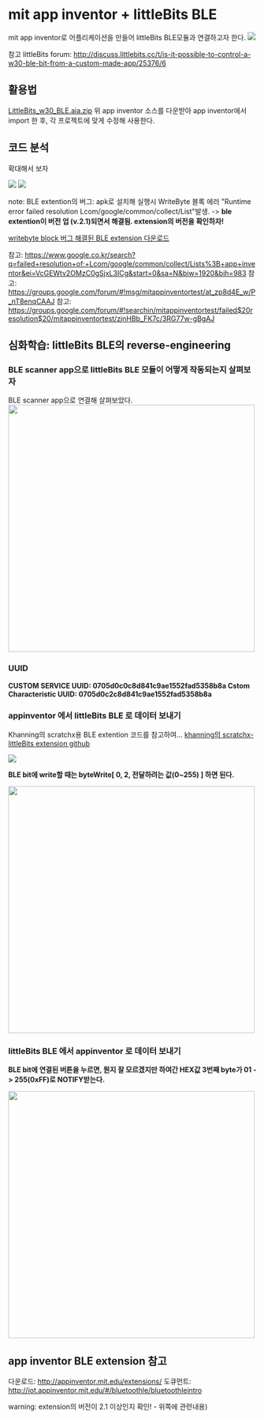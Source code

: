 # mit app inventor + littleBits BLE

mit app inventor로 어플리케이션을 만들어 littleBits BLE모듈과 연결하고자 한다.
![](https://cl.ly/pZeY/appInventor-littleBIts_BLE.gif)

참고 littleBits forum:
<http://discuss.littlebits.cc/t/is-it-possible-to-control-a-w30-ble-bit-from-a-custom-made-app/25376/6>

## 활용법
[LittleBits\_w30\_BLE.aia.zip](Circuitry/LittleBits/littleBits_w30_BLE.aia)
위 app inventor 소스를 다운받아 app inventor에서 import 한 후, 각 프로젝트에 맞게 수정해 사용한다.

## 코드 분석
확대해서 보자

![](https://cl.ly/pXZV/Image%202018-02-15%20at%206.10.17%20AM.png)
![](https://cl.ly/pXPB/Image%202018-02-15%20at%206.03.49%20AM.png)

note: BLE extention의 버그: apk로 설치해 실행시 WriteByte 블록 에러 "Runtime error failed resolution Lcom/google/common/collect/List"발생. ->
**ble extention이 버전 업 (v.2.1)되면서 해결됨. extension의 버전을 확인하자!**

[writebyte block 버그 해결된 BLE extension 다운로드](Circuitry/LittleBits/BLE-v2.1-rc4.aix)

참고: <https://www.google.co.kr/search?q=failed+resolution+of:+Lcom/google/common/collect/Lists%3B+app+inventor&ei=VcGEWtv2OMzC0gSjxL3ICg&start=0&sa=N&biw=1920&bih=983>
참고: <https://groups.google.com/forum/#!msg/mitappinventortest/at_zp8d4E_w/P_nT8enqCAAJ>
참고: <https://groups.google.com/forum/#!searchin/mitappinventortest/failed$20resolution$20/mitappinventortest/zjnHBb_FK7c/3RG77w-gBgAJ>

## 심화학습: littleBits BLE의 reverse-engineering
### BLE scanner app으로 littleBits BLE 모듈이 어떻게 작동되는지 살펴보자
BLE scanner app으로 연결해 살펴보았다.
<img src="https://cl.ly/pWVO/IMG_20180214_123843.jpg" width="500">

### UUID
**CUSTOM SERVICE UUID: 0705d0c0c8d841c9ae1552fad5358b8a
Cstom Characteristic UUID: 0705d0c2c8d841c9ae1552fad5358b8a**

### appinventor 에서 littleBits BLE 로 데이터 보내기
Khanning의 scratchx용 BLE extention 코드를 참고하여...
[khanning의 scratchx-littleBits extension github](https://github.com/khanning/littlebits-ble-extension/blob/gh-pages/littleBitsBLE_extension.js)

![](https://cl.ly/pVSi/Image%202018-02-14%20at%202.46.00%20PM.png)

**BLE bit에 write할 때는 byteWrite[ 0, 2, 전달하려는 값(0~255) ] 하면 된다.**

<img src="https://cl.ly/pWnQ/Screenshot_2018-02-14-15-34-33.png" width="500">

### littleBits BLE 에서 appinventor 로 데이터 보내기
**BLE bit에 연결된 버튼을 누르면, 뭔지 잘 모르겠지만 하여간 HEX값 3번째 byte가 01 -\> 255(0xFF)로 NOTIFY받는다.**

<img src="https://cl.ly/pWrQ/Image%202018-02-14%20at%2012.51.17%20PM.png" width="500">

## app inventor BLE extension 참고
다운로드: <http://appinventor.mit.edu/extensions/>
도큐먼트: <http://iot.appinventor.mit.edu/#/bluetoothle/bluetoothleintro>

warning: extension의 버전이 2.1 이상인지 확인\! - 위쪽에 관련내용)
